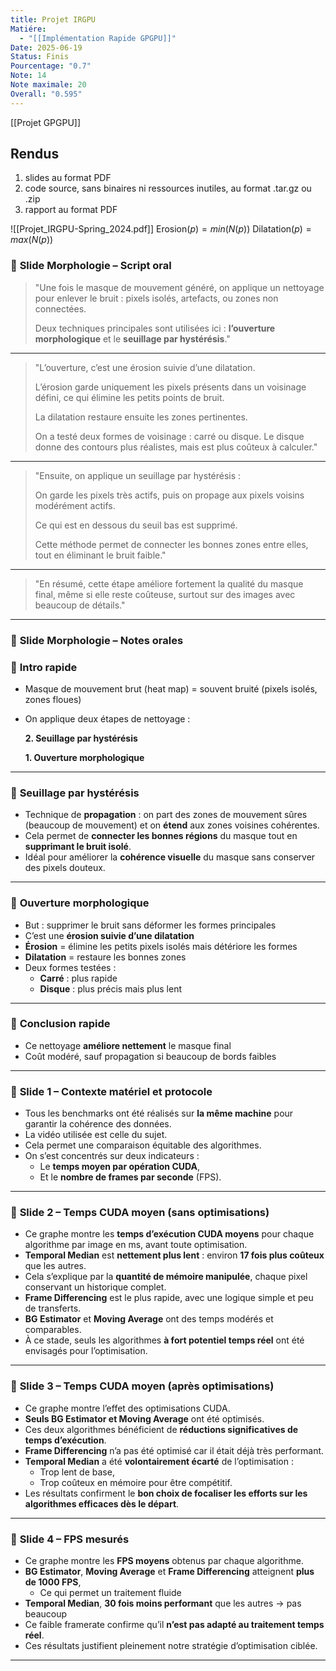 ```yaml
---
title: Projet IRGPU
Matiére:
  - "[[Implémentation Rapide GPGPU]]"
Date: 2025-06-19
Status: Finis
Pourcentage: "0.7"
Note: 14
Note maximale: 20
Overall: "0.595"
---
```

[[Projet GPGPU]]
## Rendus
1. slides au format PDF
2. code source, sans binaires ni ressources inutiles, au format .tar.gz ou .zip
3. rapport au format PDF
  
![[Projet_IRGPU-Spring_2024.pdf]]
$\text{Erosion}(p)=min(N(p))$
$\text{Dilatation}(p)=max(N(p))$
  
### 🎤 **Slide Morphologie – Script oral**

> "Une fois le masque de mouvement généré, on applique un nettoyage pour enlever le bruit : pixels isolés, artefacts, ou zones non connectées.
> 
> Deux techniques principales sont utilisées ici : **l’ouverture morphologique** et le **seuillage par hystérésis**."
---

> "L’ouverture, c’est une érosion suivie d’une dilatation.
> 
> L’érosion garde uniquement les pixels présents dans un voisinage défini, ce qui élimine les petits points de bruit.
> 
> La dilatation restaure ensuite les zones pertinentes.
> 
> On a testé deux formes de voisinage : carré ou disque. Le disque donne des contours plus réalistes, mais est plus coûteux à calculer."
---

> "Ensuite, on applique un seuillage par hystérésis :
> 
> On garde les pixels très actifs, puis on propage aux pixels voisins modérément actifs.
> 
> Ce qui est en dessous du seuil bas est supprimé.
> 
> Cette méthode permet de connecter les bonnes zones entre elles, tout en éliminant le bruit faible."
---

> "En résumé, cette étape améliore fortement la qualité du masque final, même si elle reste coûteuse, surtout sur des images avec beaucoup de détails."
---
### 📝 **Slide Morphologie – Notes orales**
### 🔹 **Intro rapide**
- Masque de mouvement brut (heat map) = souvent bruité (pixels isolés, zones floues)
- On applique deux étapes de nettoyage :
    
    **2. Seuillage par hystérésis**
    
    **1. Ouverture morphologique**
    
---
### 🔹 **Seuillage par hystérésis**
- Technique de **propagation** : on part des zones de mouvement sûres (beaucoup de mouvement) et on **étend** aux zones voisines cohérentes.
- Cela permet de **connecter les bonnes régions** du masque tout en **supprimant le bruit isolé**.
- Idéal pour améliorer la **cohérence visuelle** du masque sans conserver des pixels douteux.
---
### 🔹 **Ouverture morphologique**
- But : supprimer le bruit sans déformer les formes principales
- C’est une **érosion suivie d’une dilatation**
- **Érosion** = élimine les petits pixels isolés mais détériore les formes
- **Dilatation** = restaure les bonnes zones
- Deux formes testées :
    - **Carré** : plus rapide
    - **Disque** : plus précis mais plus lent
---
### 🔹 **Conclusion rapide**
- Ce nettoyage **améliore nettement** le masque final
- Coût modéré, sauf propagation si beaucoup de bords faibles
---
### 📝 **Slide 1 – Contexte matériel et protocole**
- Tous les benchmarks ont été réalisés sur **la même machine** pour garantir la cohérence des données.
- La vidéo utilisée est celle du sujet.
- Cela permet une comparaison équitable des algorithmes.
- On s’est concentrés sur deux indicateurs :
    - Le **temps moyen par opération CUDA**,
    - Et le **nombre de frames par seconde** (FPS).
---
### 📝 **Slide 2 – Temps CUDA moyen (sans optimisations)**
- Ce graphe montre les **temps d’exécution CUDA moyens** pour chaque algorithme par image en ms, avant toute optimisation.
- **Temporal Median** est **nettement plus lent** : environ **17 fois plus coûteux** que les autres.
- Cela s’explique par la **quantité de mémoire manipulée**, chaque pixel conservant un historique complet.
- **Frame Differencing** est le plus rapide, avec une logique simple et peu de transferts.
- **BG Estimator** et **Moving Average** ont des temps modérés et comparables.
- À ce stade, seuls les algorithmes **à fort potentiel temps réel** ont été envisagés pour l’optimisation.
---
### 📝 **Slide 3 – Temps CUDA moyen (après optimisations)**
- Ce graphe montre l’effet des optimisations CUDA.
- **Seuls BG Estimator et Moving Average** ont été optimisés.
- Ces deux algorithmes bénéficient de **réductions significatives de temps d’exécution**.
- **Frame Differencing** n’a pas été optimisé car il était déjà très performant.
- **Temporal Median** a été **volontairement écarté** de l’optimisation :
    - Trop lent de base,
    - Trop coûteux en mémoire pour être compétitif.
- Les résultats confirment le **bon choix de focaliser les efforts sur les algorithmes efficaces dès le départ**.
---
### 📝 **Slide 4 – FPS mesurés**
- Ce graphe montre les **FPS moyens** obtenus par chaque algorithme.
- **BG Estimator**, **Moving Average** et **Frame Differencing** atteignent **plus de 1000 FPS**,
    - Ce qui permet un traitement fluide
- **Temporal Median**, **30 fois moins performant** que les autres → pas beaucoup
- Ce faible framerate confirme qu’il **n’est pas adapté au traitement temps réel**.
- Ces résultats justifient pleinement notre stratégie d’optimisation ciblée.
---